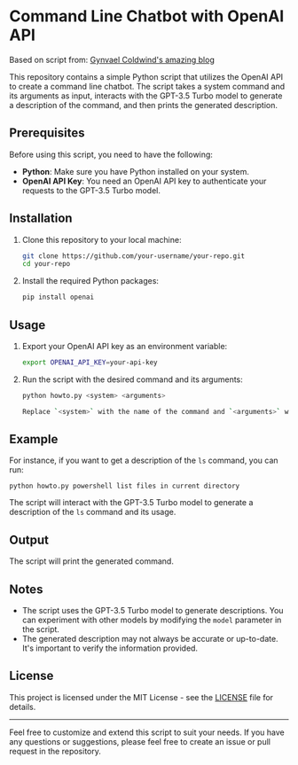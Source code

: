 # Command Line Chatbot with OpenAI API

Based on script from: [Gynvael Coldwind's amazing blog](https://gynvael.coldwind.pl/?lang=en&id=771)

This repository contains a simple Python script that utilizes the OpenAI API to create a command line chatbot. The script takes a system command and its arguments as input, interacts with the GPT-3.5 Turbo model to generate a description of the command, and then prints the generated description.

## Prerequisites

Before using this script, you need to have the following:

- **Python**: Make sure you have Python installed on your system.
- **OpenAI API Key**: You need an OpenAI API key to authenticate your requests to the GPT-3.5 Turbo model.

## Installation

1. Clone this repository to your local machine:

   ```bash
   git clone https://github.com/your-username/your-repo.git
   cd your-repo

2. Install the required Python packages:

   ```bash
   pip install openai

## Usage

1. Export your OpenAI API key as an environment variable:

   ```bash
   export OPENAI_API_KEY=your-api-key

2. Run the script with the desired command and its arguments:

   ```bash
   python howto.py <system> <arguments>

   Replace `<system>` with the name of the command and `<arguments>` with the arguments you want to pass to the command.

## Example

For instance, if you want to get a description of the `ls` command, you can run:
  ```console
  python howto.py powershell list files in current directory
  ```

The script will interact with the GPT-3.5 Turbo model to generate a description of the `ls` command and its usage.

## Output

The script will print the generated command.

## Notes

- The script uses the GPT-3.5 Turbo model to generate descriptions. You can experiment with other models by modifying the `model` parameter in the script.
- The generated description may not always be accurate or up-to-date. It's important to verify the information provided.

## License

This project is licensed under the MIT License - see the [LICENSE](LICENSE) file for details.

---

Feel free to customize and extend this script to suit your needs. If you have any questions or suggestions, please feel free to create an issue or pull request in the repository.


